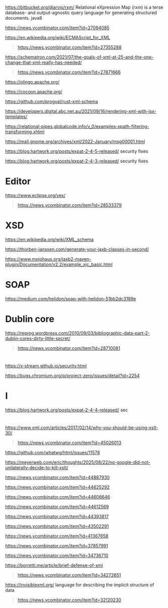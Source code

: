 https://bitbucket.org/djarvis/rxm/ Relational eXpression Map (rxm) is a terse database- and output-agnostic query language for generating structured documents. java8

https://news.ycombinator.com/item?id=27094085

https://en.wikipedia.org/wiki/ECMAScript_for_XML
> https://news.ycombinator.com/item?id=27355288

https://schematron.com/2021/07/the-goals-of-xml-at-25-and-the-one-change-that-xml-really-has-needed/
> https://news.ycombinator.com/item?id=27871666

https://olingo.apache.org/

https://cocoon.apache.org/

https://github.com/progval/rust-xml-schema

https://developers.digital.abc.net.au/2021/09/16/rendering-xml-with-jsx-templates/

https://relational-pipes.globalcode.info/v_0/examples-xpath-filtering-transforming.xhtml

https://mail.gnome.org/archives/xml/2022-January/msg00001.html

https://blog.hartwork.org/posts/expat-2-4-5-released/ security fixes

https://blog.hartwork.org/posts/expat-2-4-3-released/ security fixes

# Editor
https://www.eclipse.org/vex/
> https://news.ycombinator.com/item?id=28533379

# XSD
https://en.wikipedia.org/wiki/XML_schema

https://thorben-janssen.com/generate-your-jaxb-classes-in-second/

https://www.mojohaus.org/jaxb2-maven-plugin/Documentation/v2.2/example_xjc_basic.html

# SOAP
https://medium.com/helidon/soap-with-helidon-51bb2dc3189e

# Dublin core
https://reprog.wordpress.com/2010/09/03/bibliographic-data-part-2-dublin-cores-dirty-little-secret/
> https://news.ycombinator.com/item?id=28710081

#
https://x-stream.github.io/security.html

https://bugs.chromium.org/p/project-zero/issues/detail?id=2254

# I
https://blog.hartwork.org/posts/expat-2-4-4-released/ sec

#
https://www.xml.com/articles/2017/02/14/why-you-should-be-using-xslt-30/
> https://news.ycombinator.com/item?id=45026013

https://github.com/whatwg/html/issues/11578

https://meyerweb.com/eric/thoughts/2025/08/22/no-google-did-not-unilaterally-decide-to-kill-xslt/

https://news.ycombinator.com/item?id=44887930

https://news.ycombinator.com/item?id=44625292

https://news.ycombinator.com/item?id=44606646

https://news.ycombinator.com/item?id=44612569

https://news.ycombinator.com/item?id=44393817

https://news.ycombinator.com/item?id=43502291

https://news.ycombinator.com/item?id=41367658

https://news.ycombinator.com/item?id=37857991

https://news.ycombinator.com/item?id=34736710

https://borretti.me/article/brief-defense-of-xml
> https://news.ycombinator.com/item?id=34272651

https://invisiblexml.org/ language for describing the implicit structure of data
> https://news.ycombinator.com/item?id=32120230
